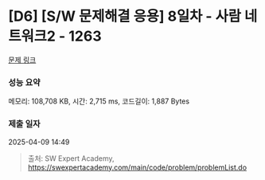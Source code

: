 # [D6] [S/W 문제해결 응용] 8일차 - 사람 네트워크2 - 1263 

[문제 링크](https://swexpertacademy.com/main/code/problem/problemDetail.do?contestProbId=AV18P2B6Iu8CFAZN) 

### 성능 요약

메모리: 108,708 KB, 시간: 2,715 ms, 코드길이: 1,887 Bytes

### 제출 일자

2025-04-09 14:49



> 출처: SW Expert Academy, https://swexpertacademy.com/main/code/problem/problemList.do